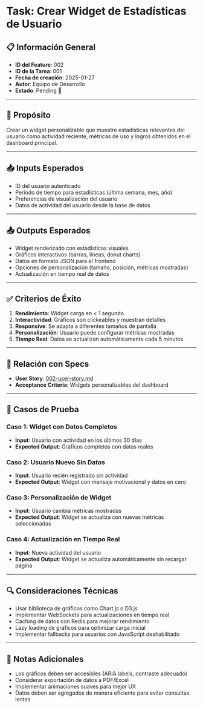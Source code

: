 # Task: Crear Widget de Estadísticas de Usuario

## 📋 Información General

-   **ID del Feature**: 002
-   **ID de la Tarea**: 001
-   **Fecha de creación**: 2025-01-27
-   **Autor**: Equipo de Desarrollo
-   **Estado**: Pending 📌

---

## 🎯 Propósito

Crear un widget personalizable que muestre estadísticas relevantes del usuario como actividad reciente, métricas de uso y logros obtenidos en el dashboard principal.

---

## 📥 Inputs Esperados

-   ID del usuario autenticado
-   Período de tiempo para estadísticas (última semana, mes, año)
-   Preferencias de visualización del usuario
-   Datos de actividad del usuario desde la base de datos

---

## 📤 Outputs Esperados

-   Widget renderizado con estadísticas visuales
-   Gráficos interactivos (barras, líneas, donut charts)
-   Datos en formato JSON para el frontend
-   Opciones de personalización (tamaño, posición, métricas mostradas)
-   Actualización en tiempo real de datos

---

## ✅ Criterios de Éxito

1. **Rendimiento**: Widget carga en < 1 segundo
2. **Interactividad**: Gráficos son clickeables y muestran detalles
3. **Responsive**: Se adapta a diferentes tamaños de pantalla
4. **Personalización**: Usuario puede configurar métricas mostradas
5. **Tiempo Real**: Datos se actualizan automáticamente cada 5 minutos

---

## 🔗 Relación con Specs

-   **User Story**: [002-user-story.md](../status/in-progress/002-dashboard-feature-spec.md)
-   **Acceptance Criteria**: Widgets personalizables del dashboard

---

## 🧪 Casos de Prueba

### Caso 1: Widget con Datos Completos

-   **Input**: Usuario con actividad en los últimos 30 días
-   **Expected Output**: Gráficos completos con datos reales

### Caso 2: Usuario Nuevo Sin Datos

-   **Input**: Usuario recién registrado sin actividad
-   **Expected Output**: Widget con mensaje motivacional y datos en cero

### Caso 3: Personalización de Widget

-   **Input**: Usuario cambia métricas mostradas
-   **Expected Output**: Widget se actualiza con nuevas métricas seleccionadas

### Caso 4: Actualización en Tiempo Real

-   **Input**: Nueva actividad del usuario
-   **Expected Output**: Widget se actualiza automáticamente sin recargar página

---

## 🔍 Consideraciones Técnicas

-   Usar biblioteca de gráficos como Chart.js o D3.js
-   Implementar WebSockets para actualizaciones en tiempo real
-   Caching de datos con Redis para mejorar rendimiento
-   Lazy loading de gráficos para optimizar carga inicial
-   Implementar fallbacks para usuarios con JavaScript deshabilitado

---

## 📝 Notas Adicionales

-   Los gráficos deben ser accesibles (ARIA labels, contraste adecuado)
-   Considerar exportación de datos a PDF/Excel
-   Implementar animaciones suaves para mejor UX
-   Datos deben ser agregados de manera eficiente para evitar consultas lentas
